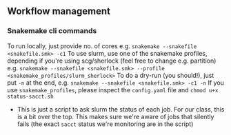 ## Workflow management

### Snakemake cli commands
To run locally, just provide no. of cores e.g.
`snakemake --snakefile <snakefile.smk> -c1`
To use slurm, use one of the snakemake profiles, depending if you're using scg/sherlock (feel free to change e.g. partition) e.g.
`snakemake --snakefile <snakefile.smk> --profile <snakemake_profiles/slurm_sherlock>`
To do a dry-run (you should!), just put `-n` at the end, e.g. 
`snakemake --snakefile <snakefile.smk> -c1 -n`
If you use `snakemake_profiles`, please inspect the `config.yaml` file and `chmod u+x status-sacct.sh` 
* This is just a script to ask slurm the status of each job. For our class, this is a bit over the top. This makes sure we're aware of jobs that silently fails (the exact `sacct` status we're monitoring are in the script)
